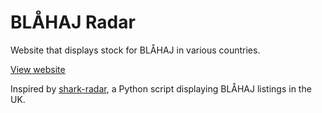 # BLÅHAJ Radar

Website that displays stock for BLÅHAJ in various countries.

[View website](https://hazy.gay/blahaj)

Inspired by [shark-radar](https://git.lavender.software/charlotte/shark-radar), a Python script displaying BLÅHAJ listings in the UK.
